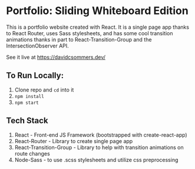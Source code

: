 # Portfolio: Sliding Whiteboard Edition

This is a portfolio website created with React. It is a single page app thanks to React Router, uses Sass stylesheets, and has some cool transition animations thanks in part to React-Transition-Group and the IntersectionObserver API. 

See it live at https://davidcsommers.dev/

## To Run Locally:
1. Clone repo and `cd` into it
2. `npm install`
3. `npm start`

## Tech Stack

1. React - Front-end JS Framework (bootstrapped with create-react-app)
2. React-Router - Library to create single page app
3. React-Transition-Group - Library to help with transition animations on route changes
4. Node-Sass - to use .scss stylesheets and utilize css preprocessing
